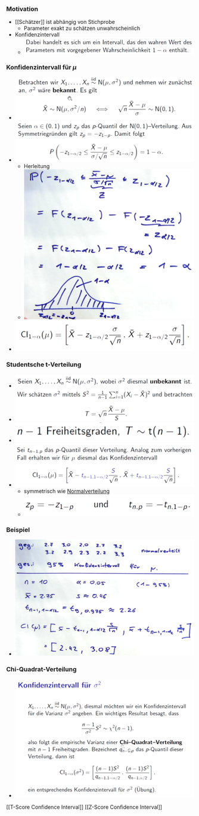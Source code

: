 ### Motivation
+ [[Schätzer]] ist abhängig von Stichprobe
	+ Parameter exakt zu schätzen unwahrscheinlich
+ Konfidenzintervall
	+ ![](Pasted%20image%2020221208171010.png)

### Konfidenzintervall für $\mu$
+ ![](Pasted%20image%2020221208171057.png)
+ ![](Pasted%20image%2020221208171156.png)
	+ Herleitung
	+ ![](Pasted%20image%2020221208171350.png)
+ ![](Pasted%20image%2020221208171430.png)

### Studentsche t-Verteilung
+ ![](Pasted%20image%2020221208171841.png)
+ ![](Pasted%20image%2020221208171903.png)
+ ![](Pasted%20image%2020221208171921.png)
+ ![](Pasted%20image%2020221208171930.png)
	+ symmetrisch wie [Normalverteilung](../../../Wahrscheinlichkeitstheorie/Wahrscheinlichkeitsverteilungen/Normalverteilung.md)
	+ ![](Pasted%20image%2020221208172036.png)

### Beispiel
+ ![](Pasted%20image%2020221208172329.png)

### Chi-Quadrat-Verteilung
+ ![](Pasted%20image%2020221208172356.png)

[[T-Score Confidence Interval]]
[[Z-Score Confidence Interval]]